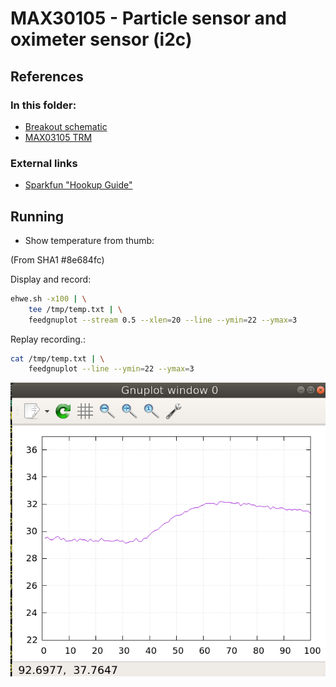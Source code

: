 MAX30105 - Particle sensor and oximeter sensor (i2c)
====================================================

## References

### In this folder:

* [Breakout schematic](MAX30105_Breakout_Schematic_V10.pdf)
* [MAX03105 TRM](MAX30105_3.pdf)

### External links
* [Sparkfun "Hookup Guide"](https://learn.sparkfun.com/tutorials/max30105-particle-and-pulse-ox-sensor-hookup-guide)

## Running

* Show temperature from thumb:

(From SHA1 #8e684fc)

Display and record:

```bash
ehwe.sh -x100 | \
	tee /tmp/temp.txt | \
	feedgnuplot --stream 0.5 --xlen=20 --line --ymin=22 --ymax=3

```

Replay recording.:

```bash
cat /tmp/temp.txt | \
	feedgnuplot --line --ymin=22 --ymax=3
```

![](Temperature_from_thumb.png)
